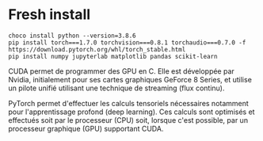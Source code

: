 # Fresh install

```psh
choco install python --version=3.8.6
pip install torch===1.7.0 torchvision===0.8.1 torchaudio===0.7.0 -f https://download.pytorch.org/whl/torch_stable.html
pip install numpy jupyterlab matplotlib pandas scikit-learn
```

CUDA permet de programmer des GPU en C. Elle est développée par Nvidia, initialement pour ses cartes graphiques GeForce 8 Series, et utilise un pilote unifié utilisant une technique de streaming (flux continu).

PyTorch permet d'effectuer les calculs tensoriels nécessaires notamment pour l'apprentissage profond (deep learning). Ces calculs sont optimisés et effectués soit par le processeur (CPU) soit, lorsque c'est possible, par un processeur graphique (GPU) supportant CUDA.